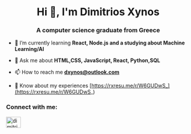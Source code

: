 <h1 align="center">Hi 👋, I'm Dimitrios Xynos</h1>
<h3 align="center">A computer science graduate from Greece</h3>

- 🌱 I’m currently learning **React, Node.js and a studying about Machine Learning/AI**

- 💬 Ask me about **HTML,CSS, JavaScript, React, Python,SQL**

- 📫 How to reach me **dxynos@outlook.com**

- 📄 Know about my experiences [https://rxresu.me/r/W6GUDwS_](https://rxresu.me/r/W6GUDwS_)

<h3 align="left">Connect with me:</h3>
<p align="left">
<a href="https://linkedin.com/in/dimitrios-xynos-aa80a0177" target="blank"><img align="center" src="https://raw.githubusercontent.com/rahuldkjain/github-profile-readme-generator/master/src/images/icons/Social/linked-in-alt.svg" alt="dimitrios-xynos-aa80a0177" height="30" width="40" /></a>
</p>

